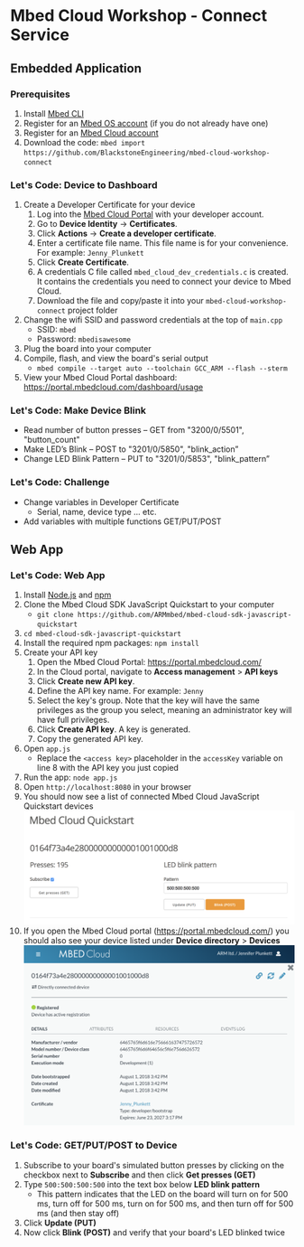 # Mbed Cloud Workshop - Connect Service

## Embedded Application

### Prerequisites
1. Install [Mbed CLI](https://os.mbed.com/docs/latest/tools/installation-and-setup.html)
1. Register for an [Mbed OS account](https://os.mbed.com/account/signup/) (if you do not already have one)
1. Register for an [Mbed Cloud account](http://cloud.mbed.com/quick-start)
1. Download the code: `mbed import https://github.com/BlackstoneEngineering/mbed-cloud-workshop-connect`

### Let's Code: Device to Dashboard
1. Create a Developer Certificate for your device
   1. Log into the [Mbed Cloud Portal](https://portal.mbedcloud.com/) with your developer account.
   1. Go to **Device Identity** -> **Certificates**.
   1. Click **Actions** -> **Create a developer certificate**.
   1. Enter a certificate file name. This file name is for your convenience. For example: `Jenny_Plunkett`
   1. Click **Create Certificate**.
   1. A credentials C file called `mbed_cloud_dev_credentials.c` is created. It contains the credentials you need to connect your device to Mbed Cloud.
   1. Download the file and copy/paste it into your `mbed-cloud-workshop-connect` project folder
1. Change the wifi SSID and password credentials at the top of `main.cpp`
   - SSID: `mbed`
   - Password: `mbedisawesome`
1. Plug the board into your computer
1. Compile, flash, and view the board's serial output
   - `mbed compile --target auto --toolchain GCC_ARM --flash --sterm`
1. View your Mbed Cloud Portal dashboard: https://portal.mbedcloud.com/dashboard/usage

### Let's Code: Make Device Blink
- Read number of button presses – GET from "3200/0/5501", "button_count"​
- Make LED’s Blink – POST to "3201/0/5850", "blink_action” ​
- Change LED Blink Pattern – PUT to "3201/0/5853", "blink_pattern” 

### Let's Code: Challenge
- Change variables in Developer Certificate
   - Serial, name, device type ... etc.
- Add variables with multiple functions GET/PUT/POST

## Web App

### Let's Code: Web App
1. Install [Node.js](https://nodejs.org/en/) and [npm](https://www.npmjs.com/)
1. Clone the Mbed Cloud SDK JavaScript Quickstart to your computer
   - `git clone https://github.com/ARMmbed/mbed-cloud-sdk-javascript-quickstart`
1. `cd mbed-cloud-sdk-javascript-quickstart`
1. Install the required npm packages: `npm install`
1. Create your API key
   1. Open the Mbed Cloud Portal: https://portal.mbedcloud.com/
   1. In the Cloud portal, navigate to **Access management** > **API keys**
   1. Click **Create new API key**.
   1. Define the API key name. For example: `Jenny`
   1. Select the key's group. Note that the key will have the same privileges as the group you select, meaning an administrator key will have full privileges.
   1. Click **Create API key**. A key is generated.
   1. Copy the generated API key.
1. Open `app.js`
   - Replace the `<access key>` placeholder in the `accessKey` variable on line 8 with the API key you just copied
1. Run the app: `node app.js`
1. Open `http://localhost:8080` in your browser
1. You should now see a list of connected Mbed Cloud JavaScript Quickstart devices
   <img width="946" src="/img2.png">
1. If you open the Mbed Cloud portal (https://portal.mbedcloud.com/) you should also see your device listed under **Device directory** > **Devices**
   <img width="835" src="/img1.png">

### Let's Code: GET/PUT/POST to Device
1. Subscribe to your board's simulated button presses by clicking on the checkbox next to **Subscribe** and then click **Get presses (GET)**
1. Type `500:500:500:500` into the text box below **LED blink pattern**
   - This pattern indicates that the LED on the board will turn on for 500 ms, turn off for 500 ms, turn on for 500 ms, and then turn off for 500 ms (and then stay off)
1. Click **Update (PUT)**
1. Now click **Blink (POST)** and verify that your board's LED blinked twice
